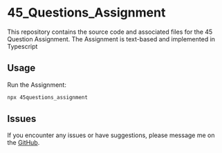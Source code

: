 # 45_Questions_Assignment

This repository contains the source code and associated files for the 45 Question Assignment. The Assignment is text-based and implemented in Typescript
 
## Usage
Run the Assignment:
```bash
npx 45questions_assignment
```

## Issues
If you encounter any issues or have suggestions, please message me on the [GitHub](https://github.com/IqraZainab23).

